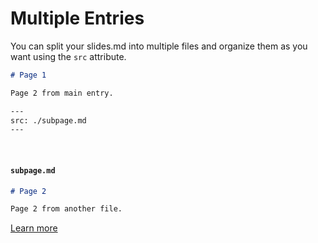 # Multiple Entries

You can split your slides.md into multiple files and organize them as you want using the `src` attribute.

<!-- #### `slides.md` -->

```markdown
# Page 1

Page 2 from main entry.

---
src: ./subpage.md
---
```

<br>

#### `subpage.md`

```markdown
# Page 2

Page 2 from another file.
```

[Learn more](https://sli.dev/guide/syntax.html#multiple-entries)
